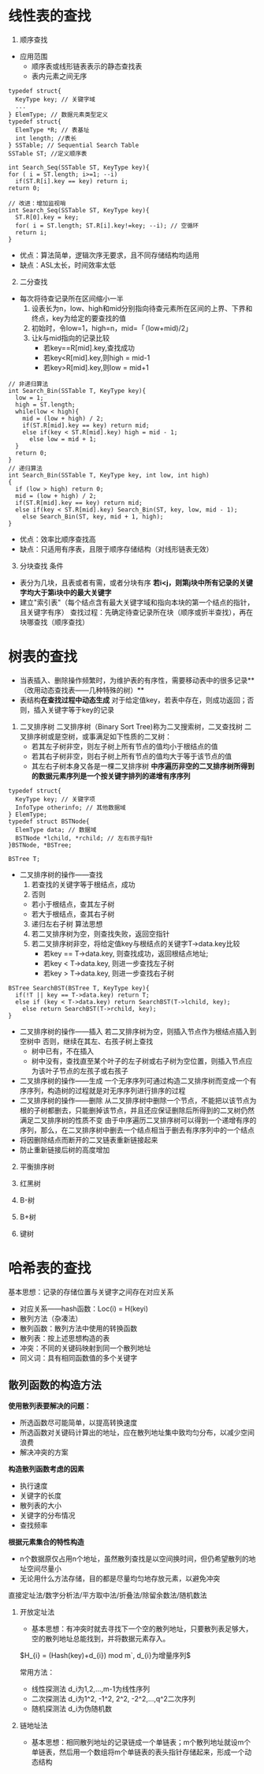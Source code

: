# 线性表的查找
1. 顺序查找
- 应用范围
  - 顺序表或线形链表表示的静态查找表
  - 表内元素之间无序
```
typedef struct{
  KeyType key; // 关键字域
  ...
} ElemType; // 数据元素类型定义
typedef struct{
  ElemType *R; // 表基址
  int length; //表长
} SSTable; // Sequential Search Table
SSTable ST; //定义顺序表

int Search_Seq(SSTable ST, KeyType key){
for ( i = ST.length; i>=1; --i)
  if(ST.R[i].key == key) return i;
return 0;

// 改进：增加监视哨
int Search_Seq(SSTable ST, KeyType key){
  ST.R[0].key = key;
  for( i = ST.length; ST.R[i].key!=key; --i); // 空循环
  return i;
}
```
- 优点：算法简单，逻辑次序无要求，且不同存储结构均适用
- 缺点：ASL太长，时间效率太低
2. 二分查找
- 每次将待查记录所在区间缩小一半
  1. 设表长为n，low、high和mid分别指向待查元素所在区间的上界、下界和终点，key为给定的要查找的值
  2. 初始时，令low=1，high=n，mid=「（low+mid)/2」
  3. 让k与mid指向的记录比较
     - 若key==R[mid].key,查找成功
     - 若key<R[mid].key,则high = mid-1
     - 若key>R[mid].key,则low = mid+1
```
// 非递归算法
int Search_Bin(SSTable T, KeyType key){
  low = 1;
  high = ST.length;
  while(low < high){
    mid = (low + high) / 2;
    if(ST.R[mid].key == key) return mid;
    else if(key < ST.R[mid].key) high = mid - 1;
      else low = mid + 1;
  }
  return 0;
}
// 递归算法
int Search_Bin(SSTable T, KeyType key, int low, int high)
{
  if (low > high) return 0;
  mid = (low + high) / 2;
  if(ST.R[mid].key == key) return mid;
  else if(key < ST.R[mid].key) Search_Bin(ST, key, low, mid - 1);
    else Search_Bin(ST, key, mid + 1, high);
}
```
- 优点：效率比顺序查找高
- 缺点：只适用有序表，且限于顺序存储结构（对线形链表无效）
3. 分块查找
条件
- 表分为几块，且表或者有需，或者分块有序
  **若i<j，则第j块中所有记录的关键字均大于第i块中的最大关键字**
- 建立"索引表"（每个结点含有最大关键字域和指向本块的第一个结点的指针，且关键字有序）
查找过程：先确定待查记录所在块（顺序或折半查找），再在块哪查找（顺序查找）
# 树表的查找
- 当表插入、删除操作频繁时，为维护表的有序性，需要移动表中的很多记录**（改用动态查找表——几种特殊的树）**
- 表结构**在查找过程中动态生成**
  对于给定值key，若表中存在，则成功返回；否则，插入关键字等于key的记录
1. 二叉排序树
   二叉排序树（Binary Sort Tree)称为二叉搜索树，二叉查找树
   二叉排序树或是空树，或事满足如下性质的二叉树：
   - 若其左子树非空，则左子树上所有节点的值均小于根结点的值
   - 若其右子树非空，则右子树上所有节点的值均大于等于该节点的值
   - 其左右子树本身又各是一棵二叉排序树
**中序遍历非空的二叉排序树所得到的数据元素序列是一个按关键字排列的递增有序序列**
```
typedef struct{
  KeyType key; // 关键字项
  InfoType otherinfo; // 其他数据域
} ElemType;
typedef struct BSTNode{
  ElemType data; // 数据域
  BSTNode *lchild, *rchild; // 左右孩子指针
}BSTNode, *BSTree;

BSTree T;
```
- 二叉排序树的操作——查找
  1. 若查找的关键字等于根结点，成功
  2. 否则
   - 若小于根结点，查其左子树
   - 若大于根结点，查其右子树
  3. 递归左右子树
算法思想
  1. 若二叉排序树为空，则查找失败，返回空指针
  2. 若二叉排序树非空，将给定值key与根结点的关键字T->data.key比较
     - 若key == T->data.key, 则查找成功，返回根结点地址;
     - 若key < T->data.key, 则进一步查找左子树
     - 若key > T->data.key, 则进一步查找右子树
```
BSTree SearchBST(BSTree T, KeyType key){
  if(!T || key == T->data.key) return T;
  else if (key < T->data.key) return SearchBST(T->lchild, key);
    else return SearchBST(T->rchild, key);
}
```
- 二叉排序树的操作——插入
若二叉排序树为空，则插入节点作为根结点插入到空树中
否则，继续在其左、右孩子树上查找
  - 树中已有，不在插入
  - 树中没有，查找直至某个叶子的左子树或右子树为空位置，则插入节点应为该叶子节点的左孩子或右孩子
- 二叉排序树的操作——生成
一个无序序列可通过构造二叉排序树而变成一个有序序列，构造树的过程就是对无序序列进行排序的过程
- 二叉排序树的操作——删除
从二叉排序树中删除一个节点，不能把以该节点为根的子树都删去，只能删掉该节点，并且还应保证删除后所得到的二叉树仍然满足二叉排序树的性质不变
由于中序遍历二叉排序树可以得到一个递增有序的序列，那么，在二叉排序树中删去一个结点相当于删去有序序列中的一个结点
- 将因删除结点而断开的二叉链表重新链接起来
- 防止重新链接后树的高度增加
2. 平衡排序树
  
3. 红黑树
4. B-树
5. B+树
6. 键树
# 哈希表的查找
基本思想：记录的存储位置与关键字之间存在对应关系
  - 对应关系——hash函数：Loc(i) = H(keyi)
- 散列方法（杂凑法）
- 散列函数：散列方法中使用的转换函数
- 散列表：按上述思想构造的表
- 冲突：不同的关键码映射到同一个散列地址
- 同义词：具有相同函数值的多个关键字
## 散列函数的构造方法
**使用散列表要解决的问题：**
  - 所选函数尽可能简单，以提高转换速度
  - 所选函数对关键码计算出的地址，应在散列地址集中致均匀分布，以减少空间浪费
  - 解决冲突的方案

**构造散列函数考虑的因素**
  - 执行速度
  - 关键字的长度
  - 散列表的大小
  - 关键字的分布情况
  - 查找频率

**根据元素集合的特性构造**
  - n个数据原仅占用n个地址，虽然散列查找是以空间换时间，但仍希望散列的地址空间尽量小
  - 无论用什么方法存储，目的都是尽量均匀地存放元素，以避免冲突

  直接定址法/数字分析法/平方取中法/折叠法/除留余数法/随机数法
1. 开放定址法
   - 基本思想：有冲突时就去寻找下一个空的散列地址，只要散列表足够大，空的散列地址总能找到，并将数据元素存入。

   $`H_{i} = (Hash(key)+d_{i}) mod m`, d_{i}为增量序列`$
   
   常用方法：
   - 线性探测法 d_i为1,2,...,m-1为线性序列
   - 二次探测法 d_i为1^2, -1^2, 2^2, -2^2,...,q^2二次序列
   - 随机探测法 d_i为伪随机数
2. 链地址法
   - 基本思想：相同散列地址的记录链成一个单链表；m个散列地址就设m个单链表，然后用一个数组将m个单链表的表头指针存储起来，形成一个动态结构
